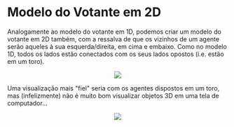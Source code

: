 # Modelo do Votante em 2D

Analogamente ao modelo do votante em 1D, podemos criar um modelo do votante em 2D também, com a ressalva de que os vizinhos de um agente serão aqueles à sua esquerda/direita, em cima e embaixo. Como no modelo 1D, todos os lados estão conectados com os seus lados opostos (i.e. estão em um toro).

<p align = "center">
	<img src = "https://media3.giphy.com/media/q62qfdNck6J28zJb9f/giphy.gif">
</p>

Uma visualização mais "fiel" seria com os agentes dispostos em um toro, mas (infelizmente) não é muito bom visualizar objetos 3D em uma tela de computador...

<p align = "center">
	<img src = "https://media0.giphy.com/media/WP2GdxxlEenA9WaGTd/giphy.gif">
</p>
